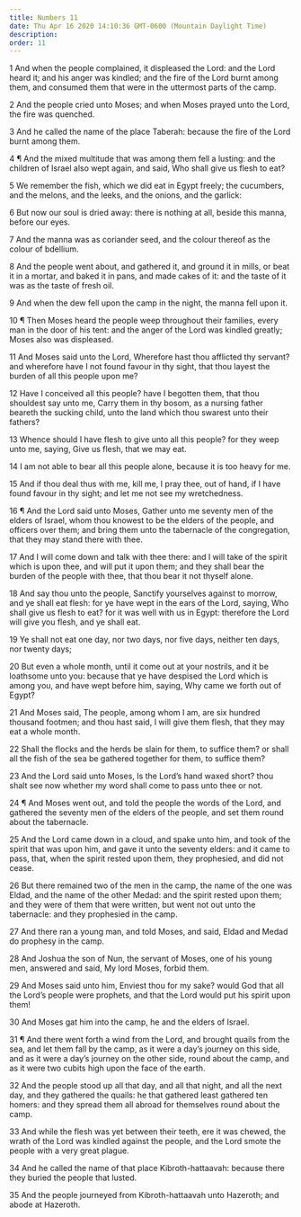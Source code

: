 ```yaml
---
title: Numbers 11
date: Thu Apr 16 2020 14:10:36 GMT-0600 (Mountain Daylight Time)
description: 
order: 11
---
```


<p>
  1 And when the people complained, it displeased the Lord: and the Lord heard
  it; and his anger was kindled; and the fire of the Lord burnt among them, and
  consumed them that were in the uttermost parts of the camp.
</p>
<p>
  2 And the people cried unto Moses; and when Moses prayed unto the Lord, the
  fire was quenched.
</p>
<p>
  3 And he called the name of the place Taberah: because the fire of the Lord
  burnt among them.
</p>
<p>
  4 &#xB6; And the mixed multitude that was among them fell a lusting: and the
  children of Israel also wept again, and said, Who shall give us flesh to eat?
</p>
<p>
  5 We remember the fish, which we did eat in Egypt freely; the cucumbers, and
  the melons, and the leeks, and the onions, and the garlick:
</p>
<p>
  6 But now our soul is dried away: there is nothing at all, beside this manna,
  before our eyes.
</p>
<p>
  7 And the manna was as coriander seed, and the colour thereof as the colour of
  bdellium.
</p>
<p>
  8 And the people went about, and gathered it, and ground it in mills, or beat
  it in a mortar, and baked it in pans, and made cakes of it: and the taste of
  it was as the taste of fresh oil.
</p>
<span></span>
<p>
  9 And when the dew fell upon the camp in the night, the manna fell upon it.
</p>
<p>
  10 &#xB6; Then Moses heard the people weep throughout their families, every
  man in the door of his tent: and the anger of the Lord was kindled greatly;
  Moses also was displeased.
</p>
<p>
  11 And Moses said unto the Lord, Wherefore hast thou afflicted thy servant?
  and wherefore have I not found favour in thy sight, that thou layest the
  burden of all this people upon me?
</p>
<p>
  12 Have I conceived all this people? have I begotten them, that thou shouldest
  say unto me, Carry them in thy bosom, as a nursing father beareth the sucking
  child, unto the land which thou swarest unto their fathers?
</p>
<p>
  13 Whence should I have flesh to give unto all this people? for they weep unto
  me, saying, Give us flesh, that we may eat.
</p>
<p>
  14 I am not able to bear all this people alone, because it is too heavy for
  me.
</p>
<p>
  15 And if thou deal thus with me, kill me, I pray thee, out of hand, if I have
  found favour in thy sight; and let me not see my wretchedness.
</p>
<p>
  16 &#xB6; And the Lord said unto Moses, Gather unto me seventy men of the
  elders of Israel, whom thou knowest to be the elders of the people, and
  officers over them; and bring them unto the tabernacle of the congregation,
  that they may stand there with thee.
</p>
<p>
  17 And I will come down and talk with thee there: and I will take of the
  spirit which is upon thee, and will put it upon them; and they shall bear the
  burden of the people with thee, that thou bear it not thyself alone.
</p>
<p>
  18 And say thou unto the people, Sanctify yourselves against to morrow, and ye
  shall eat flesh: for ye have wept in the ears of the Lord, saying, Who shall
  give us flesh to eat? for it was well with us in Egypt: therefore the Lord
  will give you flesh, and ye shall eat.
</p>
<p>
  19 Ye shall not eat one day, nor two days, nor five days, neither ten days,
  nor twenty days;
</p>
<p>
  20 But even a whole month, until it come out at your nostrils, and it be
  loathsome unto you: because that ye have despised the Lord which is among you,
  and have wept before him, saying, Why came we forth out of Egypt?
</p>
<p>
  21 And Moses said, The people, among whom I am, are six hundred thousand
  footmen; and thou hast said, I will give them flesh, that they may eat a whole
  month.
</p>
<p>
  22 Shall the flocks and the herds be slain for them, to suffice them? or shall
  all the fish of the sea be gathered together for them, to suffice them?
</p>
<p>
  23 And the Lord said unto Moses, Is the Lord&#x2019;s hand waxed short? thou
  shalt see now whether my word shall come to pass unto thee or not.
</p>
<p>
  24 &#xB6; And Moses went out, and told the people the words of the Lord, and
  gathered the seventy men of the elders of the people, and set them round about
  the tabernacle.
</p>
<p>
  25 And the Lord came down in a cloud, and spake unto him, and took of the
  spirit that was upon him, and gave it unto the seventy elders: and it came to
  pass, that, when the spirit rested upon them, they prophesied, and did not
  cease.
</p>
<p>
  26 But there remained two of the men in the camp, the name of the one was
  Eldad, and the name of the other Medad: and the spirit rested upon them; and
  they were of them that were written, but went not out unto the tabernacle: and
  they prophesied in the camp.
</p>
<p>
  27 And there ran a young man, and told Moses, and said, Eldad and Medad do
  prophesy in the camp.
</p>
<p>
  28 And Joshua the son of Nun, the servant of Moses, one of his young men,
  answered and said, My lord Moses, forbid them.
</p>
<p>
  29 And Moses said unto him, Enviest thou for my sake? would God that all the
  Lord&#x2019;s people were prophets, and that the Lord would put his spirit
  upon them!
</p>
<p>30 And Moses gat him into the camp, he and the elders of Israel.</p>
<p>
  31 &#xB6; And there went forth a wind from the Lord, and brought quails from
  the sea, and let them fall by the camp, as it were a day&#x2019;s journey on
  this side, and as it were a day&#x2019;s journey on the other side, round
  about the camp, and as it were two cubits high upon the face of the earth.
</p>
<p>
  32 And the people stood up all that day, and all that night, and all the next
  day, and they gathered the quails: he that gathered least gathered ten homers:
  and they spread them all abroad for themselves round about the camp.
</p>
<p>
  33 And while the flesh was yet between their teeth, ere it was chewed, the
  wrath of the Lord was kindled against the people, and the Lord smote the
  people with a very great plague.
</p>
<p>
  34 And he called the name of that place Kibroth-hattaavah: because there they
  buried the people that lusted.
</p>
<p>
  35 And the people journeyed from Kibroth-hattaavah unto Hazeroth; and abode at
  Hazeroth.
</p>
